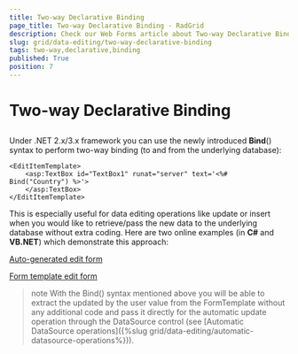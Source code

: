 ```yaml
---
title: Two-way Declarative Binding
page_title: Two-way Declarative Binding - RadGrid
description: Check our Web Forms article about Two-way Declarative Binding.
slug: grid/data-editing/two-way-declarative-binding
tags: two-way,declarative,binding
published: True
position: 7
---
```


# Two-way Declarative Binding



## 

Under .NET 2.x/3.x framework you can use the newly introduced **Bind**() syntax to perform two-way binding (to and from the underlying database):

````ASP.NET
<EditItemTemplate>
    <asp:TextBox id="TextBox1" runat="server" text='<%# Bind("Country") %>'>
    </asp:TextBox>
</EditItemTemplate>
````



This is especially useful for data editing operations like update or insert when you would like to retrieve/pass the new data to the underlying database without extra coding. Here are two online examples (in **C#** and **VB.NET**) which demonstrate this approach:

[ Auto-generated edit form ](https://demos.telerik.com/aspnet-ajax/Grid/Examples/DataEditing/AllEditableColumns/DefaultCS.aspx)

[ Form template edit form ](https://demos.telerik.com/aspnet-ajax/Grid/Examples/DataEditing/TemplateFormUpdate/DefaultCS.aspx)

>note With the Bind() syntax mentioned above you will be able to extract the updated by the user value from the FormTemplate without any additional code and pass it directly for the automatic update operation through the DataSource control (see [Automatic DataSource operations]({%slug grid/data-editing/automatic-datasource-operations%})).
>

